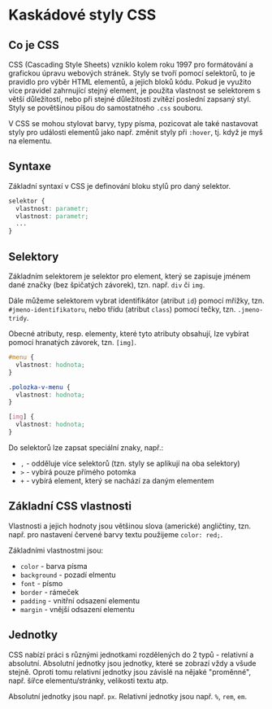 # Kaskádové styly CSS

## Co je CSS

CSS (Cascading Style Sheets) vzniklo kolem roku 1997 pro formátování a grafickou úpravu webových stránek. Styly se tvoří pomocí selektorů, to je pravidlo pro výběr HTML elementů, a jejich bloků kódu. Pokud je využito více pravidel zahrnující stejný element, je použita vlastnost se selektorem s větší důležitostí, nebo při stejné důležitosti zvítězí poslední zapsaný styl. Styly se povětšinou píšou do samostatného `.css` souboru.

V CSS se mohou stylovat barvy, typy písma, pozicovat ale také nastavovat styly pro události elementů jako např. změnit styly při `:hover`, tj. když je myš na elementu.

## Syntaxe

Základní syntaxí v CSS je definování bloku stylů pro daný selektor.

```css
selektor {
  vlastnost: parametr;
  vlastnost: parametr;
  ...
}
```

## Selektory

Základním selektorem je selektor pro element, který se zapisuje jménem dané značky (bez špičatých závorek), tzn. např. `div` či `img`.

Dále můžeme selektorem vybrat identifikátor (atribut `id`) pomocí mřížky, tzn. `#jmeno-identifikatoru`, nebo třídu (atribut `class`) pomocí tečky, tzn. `.jmeno-tridy`.

Obecné atributy, resp. elementy, které tyto atributy obsahují, lze vybírat pomocí hranatých závorek, tzn. `[img]`.

```css
#menu {
  vlastnost: hodnota;
}

.polozka-v-menu {
  vlastnost: hodnota;
}

[img] {
  vlastnost: hodnota;
}
```

Do selektorů lze zapsat speciální znaky, např.:

- `,` - odděluje více selektorů (tzn. styly se aplikují na oba selektory)
- `>` - vybírá pouze přímého potomka
- `+` - vybírá element, který se nachází za daným elementem

## Základní CSS vlastnosti

Vlastnosti a jejich hodnoty jsou většinou slova (americké) angličtiny, tzn. např. pro nastavení červené barvy textu použijeme `color: red;`.

Základními vlastnostmi jsou:

- `color` - barva písma 
- `background` - pozadí elmentu
- `font` - písmo
- `border` - rámeček
- `padding` - vnitřní odsazení elementu
- `margin` - vnější odsazení elementu

## Jednotky

CSS nabízí práci s různými jednotkami rozdělených do 2 typů - relativní a absolutní. Absolutní jednotky jsou jednotky, které se zobrazí vždy a všude stejně. Oproti tomu relativní jednotky jsou závislé na nějaké "proměnné", např. šířce elementu/stránky, velikosti textu atp.

Absolutní jednotky jsou např. `px`. Relativní jednotky jsou např. `%`, `rem`, `em`.
